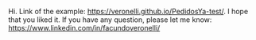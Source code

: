 Hi. Link of the example: https://veronelli.github.io/PedidosYa-test/. I hope that you liked it. If you have any question, please let me know: https://www.linkedin.com/in/facundoveronelli/
